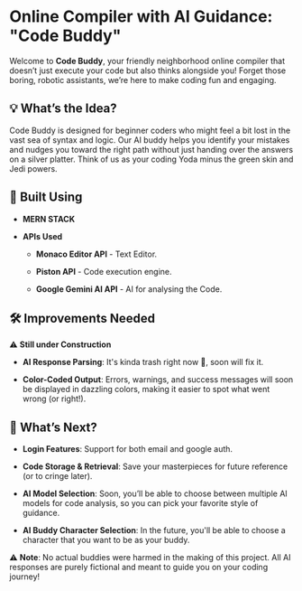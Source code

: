 # Online Compiler with AI Guidance: "Code Buddy"

Welcome to **Code Buddy**, your friendly neighborhood online compiler that doesn’t just execute your code but also thinks alongside you! Forget those boring, robotic assistants, we’re here to make coding fun and engaging.

## 💡 What’s the Idea?

Code Buddy is designed for beginner coders who might feel a bit lost in the vast sea of syntax and logic. Our AI buddy helps you identify your mistakes and nudges you toward the right path without just handing over the answers on a silver platter. Think of us as your coding Yoda minus the green skin and Jedi powers.

## 💪 Built Using

- **MERN STACK**

- **APIs Used**
    - **Monaco Editor API** - Text Editor.
      
    - **Piston API** - Code execution engine.
    
    - **Google Gemini AI API** - AI for analysing the Code.

## 🛠️ Improvements Needed

⚠️ **Still under Construction**

- **AI Response Parsing**: It's kinda trash right now 🥲, soon will fix it.

- **Color-Coded Output**: Errors, warnings, and success messages will soon be displayed in dazzling colors, making it easier to spot what went wrong (or right!).

## 🔮 What’s Next?

- **Login Features**: Support for both email and google auth.

- **Code Storage & Retrieval**: Save your masterpieces for future reference (or to cringe later).

- **AI Model Selection**: Soon, you’ll be able to choose between multiple AI models for code analysis, so you can pick your favorite style of guidance.
  
- **AI Buddy Character Selection**: In the future, you'll be able to choose a character that you want to be as your buddy.


⚠️ **Note**: No actual buddies were harmed in the making of this project. All AI responses are purely fictional and meant to guide you on your coding journey!
